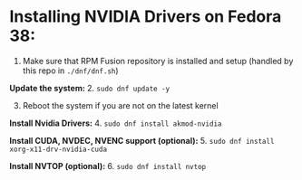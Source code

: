 # Installing NVIDIA Drivers on Fedora 38:

1. Make sure that RPM Fusion repository is installed and setup (handled by this repo in `./dnf/dnf.sh`)

**Update the system:**
2. `sudo dnf update -y`

3. Reboot the system if you are not on the latest kernel

**Install Nvidia Drivers:**
4. `sudo dnf install akmod-nvidia`

**Install CUDA, NVDEC, NVENC support (optional):**
5. `sudo dnf install xorg-x11-drv-nvidia-cuda`

**Install NVTOP (optional):**
6. `sudo dnf install nvtop`
